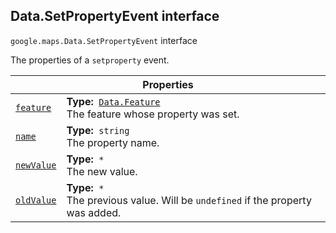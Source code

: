 
<devsite-heading text=" Data.SetPropertyEvent interface" for="Data.SetPropertyEvent" level="h2" link="" toc="" back-to-top=""><h2 id="Data.SetPropertyEvent" is-upgraded="">Data.SetPropertyEvent interface</h2></devsite-heading>
<p>
<code translate="no" dir="ltr"><span itemprop="path">google.maps</span>.<span itemprop="name">Data.SetPropertyEvent</span></code>
interface
</p>
<p>The properties of a <code translate="no" dir="ltr">setproperty</code> event.</p>
<div class="devsite-table-wrapper"><table class="properties responsive" summary="interface Data.SetPropertyEvent - Properties">
<thead>
<tr><th colspan="2">Properties</th>
</tr></thead>
<tbody>
<tr id="Data.SetPropertyEvent.feature">
<td itemprop="property"><code translate="no" dir="ltr"><a class="secret-link" href="#Data.SetPropertyEvent.feature"><span>feature</span></a></code></td>
<td><div><strong>Type:</strong>&nbsp; <code translate="no" dir="ltr"><a href="Data.Feature.md">Data.Feature</a></code></div>
<div class="desc">The feature whose property was set.</div></td>
</tr>
<tr id="Data.SetPropertyEvent.name">
<td itemprop="property"><code translate="no" dir="ltr"><a class="secret-link" href="#Data.SetPropertyEvent.name"><span>name</span></a></code></td>
<td><div><strong>Type:</strong>&nbsp; <code translate="no" dir="ltr">string</code></div>
<div class="desc">The property name.</div></td>
</tr>
<tr id="Data.SetPropertyEvent.newValue">
<td itemprop="property"><code translate="no" dir="ltr"><a class="secret-link" href="#Data.SetPropertyEvent.newValue"><span>newValue</span></a></code></td>
<td><div><strong>Type:</strong>&nbsp; <code translate="no" dir="ltr">*</code></div>
<div class="desc">The new value.</div></td>
</tr>
<tr id="Data.SetPropertyEvent.oldValue">
<td itemprop="property"><code translate="no" dir="ltr"><a class="secret-link" href="#Data.SetPropertyEvent.oldValue"><span>oldValue</span></a></code></td>
<td><div><strong>Type:</strong>&nbsp; <code translate="no" dir="ltr">*</code></div>
<div class="desc">The previous value. Will be <code translate="no" dir="ltr">undefined</code> if the property was added.</div></td>
</tr>
</tbody>
</table></div>
